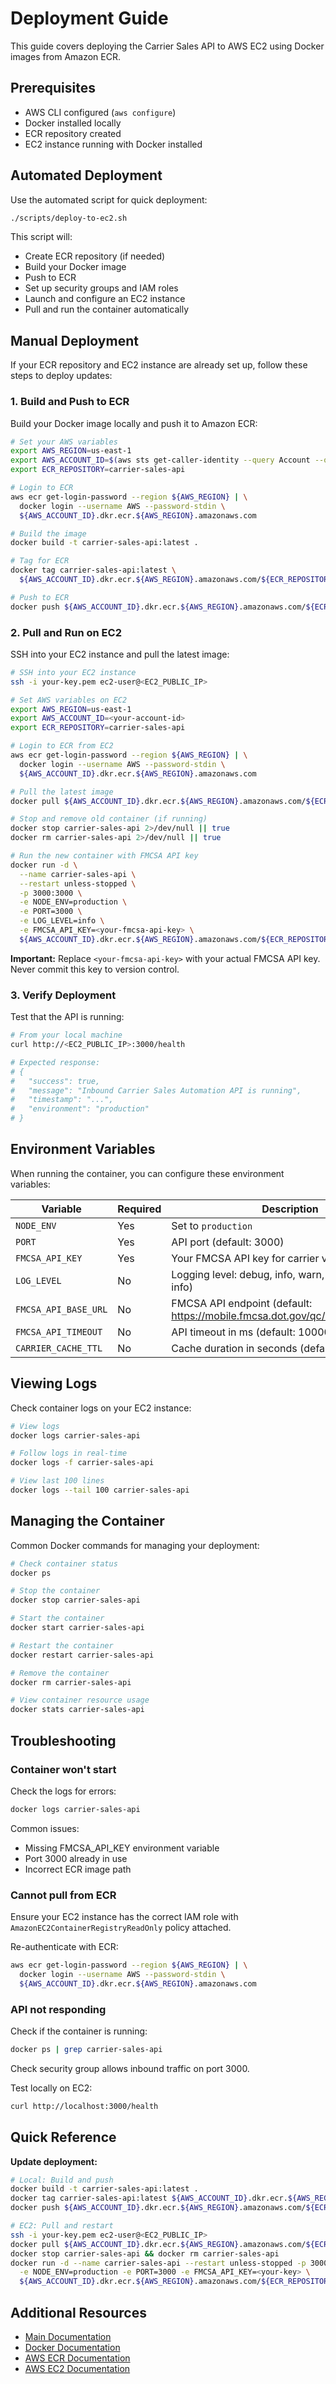 # Deployment Guide

This guide covers deploying the Carrier Sales API to AWS EC2 using Docker images from Amazon ECR.

## Prerequisites

- AWS CLI configured (`aws configure`)
- Docker installed locally
- ECR repository created
- EC2 instance running with Docker installed

## Automated Deployment

Use the automated script for quick deployment:

```bash
./scripts/deploy-to-ec2.sh
```

This script will:
- Create ECR repository (if needed)
- Build your Docker image
- Push to ECR
- Set up security groups and IAM roles
- Launch and configure an EC2 instance
- Pull and run the container automatically

## Manual Deployment

If your ECR repository and EC2 instance are already set up, follow these steps to deploy updates:

### 1. Build and Push to ECR

Build your Docker image locally and push it to Amazon ECR:

```bash
# Set your AWS variables
export AWS_REGION=us-east-1
export AWS_ACCOUNT_ID=$(aws sts get-caller-identity --query Account --output text)
export ECR_REPOSITORY=carrier-sales-api

# Login to ECR
aws ecr get-login-password --region ${AWS_REGION} | \
  docker login --username AWS --password-stdin \
  ${AWS_ACCOUNT_ID}.dkr.ecr.${AWS_REGION}.amazonaws.com

# Build the image
docker build -t carrier-sales-api:latest .

# Tag for ECR
docker tag carrier-sales-api:latest \
  ${AWS_ACCOUNT_ID}.dkr.ecr.${AWS_REGION}.amazonaws.com/${ECR_REPOSITORY}:latest

# Push to ECR
docker push ${AWS_ACCOUNT_ID}.dkr.ecr.${AWS_REGION}.amazonaws.com/${ECR_REPOSITORY}:latest
```

### 2. Pull and Run on EC2

SSH into your EC2 instance and pull the latest image:

```bash
# SSH into your EC2 instance
ssh -i your-key.pem ec2-user@<EC2_PUBLIC_IP>

# Set AWS variables on EC2
export AWS_REGION=us-east-1
export AWS_ACCOUNT_ID=<your-account-id>
export ECR_REPOSITORY=carrier-sales-api

# Login to ECR from EC2
aws ecr get-login-password --region ${AWS_REGION} | \
  docker login --username AWS --password-stdin \
  ${AWS_ACCOUNT_ID}.dkr.ecr.${AWS_REGION}.amazonaws.com

# Pull the latest image
docker pull ${AWS_ACCOUNT_ID}.dkr.ecr.${AWS_REGION}.amazonaws.com/${ECR_REPOSITORY}:latest

# Stop and remove old container (if running)
docker stop carrier-sales-api 2>/dev/null || true
docker rm carrier-sales-api 2>/dev/null || true

# Run the new container with FMCSA API key
docker run -d \
  --name carrier-sales-api \
  --restart unless-stopped \
  -p 3000:3000 \
  -e NODE_ENV=production \
  -e PORT=3000 \
  -e LOG_LEVEL=info \
  -e FMCSA_API_KEY=<your-fmcsa-api-key> \
  ${AWS_ACCOUNT_ID}.dkr.ecr.${AWS_REGION}.amazonaws.com/${ECR_REPOSITORY}:latest
```

**Important:** Replace `<your-fmcsa-api-key>` with your actual FMCSA API key. Never commit this key to version control.

### 3. Verify Deployment

Test that the API is running:

```bash
# From your local machine
curl http://<EC2_PUBLIC_IP>:3000/health

# Expected response:
# {
#   "success": true,
#   "message": "Inbound Carrier Sales Automation API is running",
#   "timestamp": "...",
#   "environment": "production"
# }
```

## Environment Variables

When running the container, you can configure these environment variables:

| Variable | Required | Description |
|----------|----------|-------------|
| `NODE_ENV` | Yes | Set to `production` |
| `PORT` | Yes | API port (default: 3000) |
| `FMCSA_API_KEY` | Yes | Your FMCSA API key for carrier verification |
| `LOG_LEVEL` | No | Logging level: debug, info, warn, error (default: info) |
| `FMCSA_API_BASE_URL` | No | FMCSA API endpoint (default: https://mobile.fmcsa.dot.gov/qc/services/carriers) |
| `FMCSA_API_TIMEOUT` | No | API timeout in ms (default: 10000) |
| `CARRIER_CACHE_TTL` | No | Cache duration in seconds (default: 86400) |

## Viewing Logs

Check container logs on your EC2 instance:

```bash
# View logs
docker logs carrier-sales-api

# Follow logs in real-time
docker logs -f carrier-sales-api

# View last 100 lines
docker logs --tail 100 carrier-sales-api
```

## Managing the Container

Common Docker commands for managing your deployment:

```bash
# Check container status
docker ps

# Stop the container
docker stop carrier-sales-api

# Start the container
docker start carrier-sales-api

# Restart the container
docker restart carrier-sales-api

# Remove the container
docker rm carrier-sales-api

# View container resource usage
docker stats carrier-sales-api
```

## Troubleshooting

### Container won't start

Check the logs for errors:
```bash
docker logs carrier-sales-api
```

Common issues:
- Missing FMCSA_API_KEY environment variable
- Port 3000 already in use
- Incorrect ECR image path

### Cannot pull from ECR

Ensure your EC2 instance has the correct IAM role with `AmazonEC2ContainerRegistryReadOnly` policy attached.

Re-authenticate with ECR:
```bash
aws ecr get-login-password --region ${AWS_REGION} | \
  docker login --username AWS --password-stdin \
  ${AWS_ACCOUNT_ID}.dkr.ecr.${AWS_REGION}.amazonaws.com
```

### API not responding

Check if the container is running:
```bash
docker ps | grep carrier-sales-api
```

Check security group allows inbound traffic on port 3000.

Test locally on EC2:
```bash
curl http://localhost:3000/health
```

## Quick Reference

**Update deployment:**
```bash
# Local: Build and push
docker build -t carrier-sales-api:latest .
docker tag carrier-sales-api:latest ${AWS_ACCOUNT_ID}.dkr.ecr.${AWS_REGION}.amazonaws.com/${ECR_REPOSITORY}:latest
docker push ${AWS_ACCOUNT_ID}.dkr.ecr.${AWS_REGION}.amazonaws.com/${ECR_REPOSITORY}:latest

# EC2: Pull and restart
ssh -i your-key.pem ec2-user@<EC2_PUBLIC_IP>
docker pull ${AWS_ACCOUNT_ID}.dkr.ecr.${AWS_REGION}.amazonaws.com/${ECR_REPOSITORY}:latest
docker stop carrier-sales-api && docker rm carrier-sales-api
docker run -d --name carrier-sales-api --restart unless-stopped -p 3000:3000 \
  -e NODE_ENV=production -e PORT=3000 -e FMCSA_API_KEY=<your-key> \
  ${AWS_ACCOUNT_ID}.dkr.ecr.${AWS_REGION}.amazonaws.com/${ECR_REPOSITORY}:latest
```

## Additional Resources

- [Main Documentation](./README.md)
- [Docker Documentation](https://docs.docker.com/)
- [AWS ECR Documentation](https://docs.aws.amazon.com/ecr/)
- [AWS EC2 Documentation](https://docs.aws.amazon.com/ec2/)

